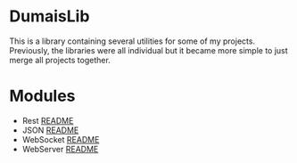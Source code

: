 # DumaisLib
This is a library containing several utilities for some of my projects. Previously, the libraries were all individual but it became more simple
to just merge all projects together.


Modules
==============

- Rest [README](rest/README.md)
- JSON [README](json/README.md)
- WebSocket [README](websocket/README.md)
- WebServer [README](webserver/README.md)
